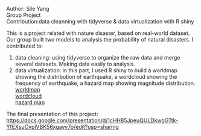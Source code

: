 

Author: Sile Yang  
Group Project  
Contribution:data cleanning with tidyverse & data virtualization with R shiny  

This is a project related with nature disaster, based on real-world dataset. Our group built two models to analysis the probability of natural disasters. I contributed to:  

1. data cleaning: using tidyverse to organize the raw data and merge several datasets. Making data easily to analysis.   
2. data virtualization: in this part, I used R shiny to build a worldmap showing the distribution of earthquake, a wordcloud showing the frequency of earthquake, a hazard map showing magnitude distribution.
[worldmap]("worldmap.png")  
[wordcloud]("cloudword.png")  
[hazard map]("hazard_map.png")  


The final presentation of this project: https://docs.google.com/presentation/d/1cHH85JpeuQULDkwgGTtk-YfEXsuCvpiVBK56xgayv7o/edit?usp=sharing  

